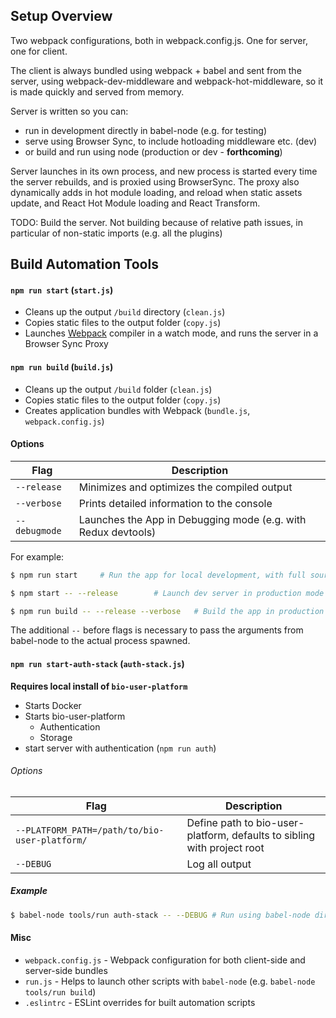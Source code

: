 ## Setup Overview

Two webpack configurations, both in webpack.config.js. One for server, one for client.

The client is always bundled using webpack + babel and sent from the server, using webpack-dev-middleware and webpack-hot-middleware, so it is made quickly and served from memory.
 
Server is written so you can:
 - run in development directly in babel-node (e.g. for testing)
 - serve using Browser Sync, to include hotloading middleware etc. (dev)
 - or build and run using node (production or dev - **forthcoming**)
 
Server launches in its own process, and new process is started every time the server rebuilds, and is proxied using BrowserSync. The proxy also dynamically adds in hot module loading, and reload when static assets update, and React Hot Module loading and React Transform.

TODO: Build the server. Not building because of relative path issues, in particular of non-static imports (e.g. all the plugins)

## Build Automation Tools

#### `npm run start` (`start.js`)

* Cleans up the output `/build` directory (`clean.js`)
* Copies static files to the output folder (`copy.js`)
* Launches [Webpack](https://webpack.github.io/) compiler in a watch mode, and runs the server in a Browser Sync Proxy

#### `npm run build` (`build.js`)

* Cleans up the output `/build` folder (`clean.js`)
* Copies static files to the output folder (`copy.js`)
* Creates application bundles with Webpack (`bundle.js`, `webpack.config.js`)

#### Options

Flag          | Description
------------- | -------------------------------------------------- 
`--release`   | Minimizes and optimizes the compiled output
`--verbose`   | Prints detailed information to the console
`--debugmode` | Launches the App in Debugging mode (e.g. with Redux devtools)

For example:

```sh
$ npm run start     # Run the app for local development, with full sourcemapping etc.
```

```sh
$ npm start -- --release        # Launch dev server in production mode + minified
```

```sh
$ npm run build -- --release --verbose   # Build the app in production mode
```

The additional `--` before flags is necessary to pass the arguments from babel-node to the actual process spawned.

#### `npm run start-auth-stack` (`auth-stack.js`)

**Requires local install of `bio-user-platform`**

* Starts Docker
* Starts bio-user-platform
    * Authentication
    * Storage
* start server with authentication (`npm run auth`)

###### Options

Flag                                           | Description
---------------------------------------------- | --------------------------------------------------
`--PLATFORM_PATH=/path/to/bio-user-platform/`  | Define path to bio-user-platform, defaults to sibling with project root
`--DEBUG`                                      | Log all output

##### Example

```sh
$ babel-node tools/run auth-stack -- --DEBUG # Run using babel-node directly, and pass in a flag
```

#### Misc

* `webpack.config.js` - Webpack configuration for both client-side and server-side bundles
* `run.js` - Helps to launch other scripts with `babel-node` (e.g. `babel-node tools/run build`)
* `.eslintrc` - ESLint overrides for built automation scripts
